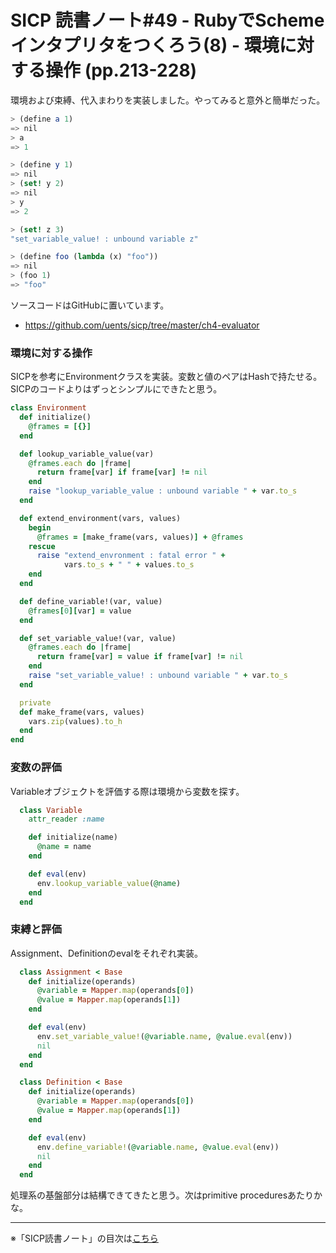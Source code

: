 SICP 読書ノート#49 - RubyでSchemeインタプリタをつくろう(8) - 環境に対する操作 (pp.213-228)
======================================

環境および束縛、代入まわりを実装しました。やってみると意外と簡単だった。

```scheme
> (define a 1)
=> nil
> a
=> 1

> (define y 1)
=> nil
> (set! y 2)
=> nil
> y
=> 2

> (set! z 3)
"set_variable_value! : unbound variable z"

> (define foo (lambda (x) "foo"))
=> nil
> (foo 1)
=> "foo"
```

ソースコードはGitHubに置いています。

- https://github.com/uents/sicp/tree/master/ch4-evaluator


### 環境に対する操作

SICPを参考にEnvironmentクラスを実装。変数と値のペアはHashで持たせる。SICPのコードよりはずっとシンプルにできたと思う。

```ruby
class Environment
  def initialize()
    @frames = [{}]
  end

  def lookup_variable_value(var)
    @frames.each do |frame|
      return frame[var] if frame[var] != nil
    end
    raise "lookup_variable_value : unbound variable " + var.to_s
  end

  def extend_environment(vars, values)
    begin
      @frames = [make_frame(vars, values)] + @frames
    rescue
      raise "extend_envronment : fatal error " +
            vars.to_s + " " + values.to_s
    end
  end

  def define_variable!(var, value)
    @frames[0][var] = value
  end

  def set_variable_value!(var, value)
    @frames.each do |frame|
      return frame[var] = value if frame[var] != nil
    end
    raise "set_variable_value! : unbound variable " + var.to_s
  end

  private
  def make_frame(vars, values)
    vars.zip(values).to_h
  end
end
```

### 変数の評価

Variableオブジェクトを評価する際は環境から変数を探す。

```ruby
  class Variable
    attr_reader :name

    def initialize(name)
      @name = name
    end

    def eval(env)
      env.lookup_variable_value(@name)
    end
  end
```

### 束縛と評価

Assignment、Definitionのevalをそれぞれ実装。

```ruby
  class Assignment < Base
    def initialize(operands)
      @variable = Mapper.map(operands[0])
      @value = Mapper.map(operands[1])      
    end

    def eval(env)
      env.set_variable_value!(@variable.name, @value.eval(env))
      nil
    end
  end

  class Definition < Base
    def initialize(operands)
      @variable = Mapper.map(operands[0])
      @value = Mapper.map(operands[1])      
    end

    def eval(env)
      env.define_variable!(@variable.name, @value.eval(env))
      nil
    end
  end
```

処理系の基盤部分は結構できてきたと思う。次はprimitive proceduresあたりかな。

--------------------------------

※「SICP読書ノート」の目次は[こちら](/entry/sicp/index)


<script type="text/x-mathjax-config">
  MathJax.Hub.Config({ tex2jax: { inlineMath: [['$','$'], ["\\(","\\)"]] } });
</script>
<script type="text/javascript"
  src="http://cdn.mathjax.org/mathjax/latest/MathJax.js?config=TeX-AMS_HTML">
</script>
<meta http-equiv="X-UA-Compatible" CONTENT="IE=EmulateIE7" />

